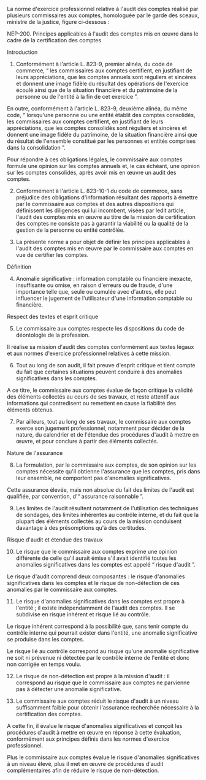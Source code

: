 La norme d'exercice professionnel relative à l'audit des comptes réalisé par plusieurs commissaires aux comptes, homologuée par le garde des sceaux, ministre de la justice, figure ci-dessous :

NEP-200. Principes applicables à l'audit des comptes mis en œuvre dans le cadre de la certification des comptes

Introduction

1. Conformément à l'article L. 823-9, premier alinéa, du code de commerce, “ les commissaires aux comptes certifient, en justifiant de leurs appréciations, que les comptes annuels sont réguliers et sincères et donnent une image fidèle du résultat des opérations de l'exercice écoulé ainsi que de la situation financière et du patrimoine de la personne ou de l'entité à la fin de cet exercice ”.

En outre, conformément à l'article L. 823-9, deuxième alinéa, du même code, “ lorsqu'une personne ou une entité établit des comptes consolidés, les commissaires aux comptes certifient, en justifiant de leurs appréciations, que les comptes consolidés sont réguliers et sincères et donnent une image fidèle du patrimoine, de la situation financière ainsi que du résultat de l'ensemble constitué par les personnes et entités comprises dans la consolidation ”.

Pour répondre à ces obligations légales, le commissaire aux comptes formule une opinion sur les comptes annuels et, le cas échéant, une opinion sur les comptes consolidés, après avoir mis en œuvre un audit des comptes.

2. Conformément à l'article L. 823-10-1 du code de commerce, sans préjudice des obligations d'information résultant des rapports à émettre par le commissaire aux comptes et des autres dispositions qui définissent les diligences qui lui incombent, visées par ledit article, l'audit des comptes mis en œuvre au titre de la mission de certification des comptes ne consiste pas à garantir la viabilité ou la qualité de la gestion de la personne ou entité contrôlée.

1. La présente norme a pour objet de définir les principes applicables à l'audit des comptes mis en œuvre par le commissaire aux comptes en vue de certifier les comptes.

Définition

4. Anomalie significative : information comptable ou financière inexacte, insuffisante ou omise, en raison d'erreurs ou de fraude, d'une importance telle que, seule ou cumulée avec d'autres, elle peut influencer le jugement de l'utilisateur d'une information comptable ou financière.

Respect des textes et esprit critique

5. Le commissaire aux comptes respecte les dispositions du code de déontologie de la profession.

Il réalise sa mission d'audit des comptes conformément aux textes légaux et aux normes d'exercice professionnel relatives à cette mission.

6. Tout au long de son audit, il fait preuve d'esprit critique et tient compte du fait que certaines situations peuvent conduire à des anomalies significatives dans les comptes.

A ce titre, le commissaire aux comptes évalue de façon critique la validité des éléments collectés au cours de ses travaux, et reste attentif aux informations qui contredisent ou remettent en cause la fiabilité des éléments obtenus.

7. Par ailleurs, tout au long de ses travaux, le commissaire aux comptes exerce son jugement professionnel, notamment pour décider de la nature, du calendrier et de l'étendue des procédures d'audit à mettre en œuvre, et pour conclure à partir des éléments collectés.

Nature de l'assurance

8. La formulation, par le commissaire aux comptes, de son opinion sur les comptes nécessite qu'il obtienne l'assurance que les comptes, pris dans leur ensemble, ne comportent pas d'anomalies significatives.

Cette assurance élevée, mais non absolue du fait des limites de l'audit est qualifiée, par convention, d'“ assurance raisonnable ”.

9. Les limites de l'audit résultent notamment de l'utilisation des techniques de sondages, des limites inhérentes au contrôle interne, et du fait que la plupart des éléments collectés au cours de la mission conduisent davantage à des présomptions qu'à des certitudes.

Risque d'audit et étendue des travaux

10. Le risque que le commissaire aux comptes exprime une opinion différente de celle qu'il aurait émise s'il avait identifié toutes les anomalies significatives dans les comptes est appelé “ risque d'audit ”.

Le risque d'audit comprend deux composantes : le risque d'anomalies significatives dans les comptes et le risque de non-détection de ces anomalies par le commissaire aux comptes.

11. Le risque d'anomalies significatives dans les comptes est propre à l'entité ; il existe indépendamment de l'audit des comptes. Il se subdivise en risque inhérent et risque lié au contrôle.

Le risque inhérent correspond à la possibilité que, sans tenir compte du contrôle interne qui pourrait exister dans l'entité, une anomalie significative se produise dans les comptes.

Le risque lié au contrôle correspond au risque qu'une anomalie significative ne soit ni prévenue ni détectée par le contrôle interne de l'entité et donc non corrigée en temps voulu.

12. Le risque de non-détection est propre à la mission d'audit : il correspond au risque que le commissaire aux comptes ne parvienne pas à détecter une anomalie significative.

01. Le commissaire aux comptes réduit le risque d'audit à un niveau suffisamment faible pour obtenir l'assurance recherchée nécessaire à la certification des comptes.

A cette fin, il évalue le risque d'anomalies significatives et conçoit les procédures d'audit à mettre en œuvre en réponse à cette évaluation, conformément aux principes définis dans les normes d'exercice professionnel.

Plus le commissaire aux comptes évalue le risque d'anomalies significatives à un niveau élevé, plus il met en œuvre de procédures d'audit complémentaires afin de réduire le risque de non-détection.
